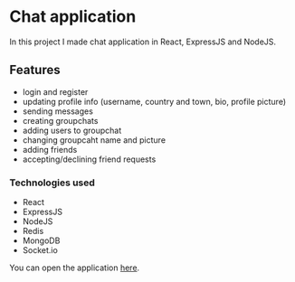 # Chat application

In this project I made chat application in React, ExpressJS and NodeJS. 

## Features
- login and register
- updating profile info (username, country and town, bio, profile picture)
- sending messages
- creating groupchats
- adding users to groupchat
- changing groupcaht name and picture
- adding friends
- accepting/declining friend requests

### Technologies used
- React
- ExpressJS
- NodeJS
- Redis
- MongoDB
- Socket.io

You can open the application [here](https://chatapp-7149.rostiapp.cz/).
